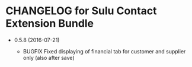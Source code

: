 CHANGELOG for Sulu Contact Extension Bundle
===========================================

* 0.5.8 (2016-07-21)

    * BUGFIX       Fixed displaying of financial tab for customer and supplier only (also after save)
